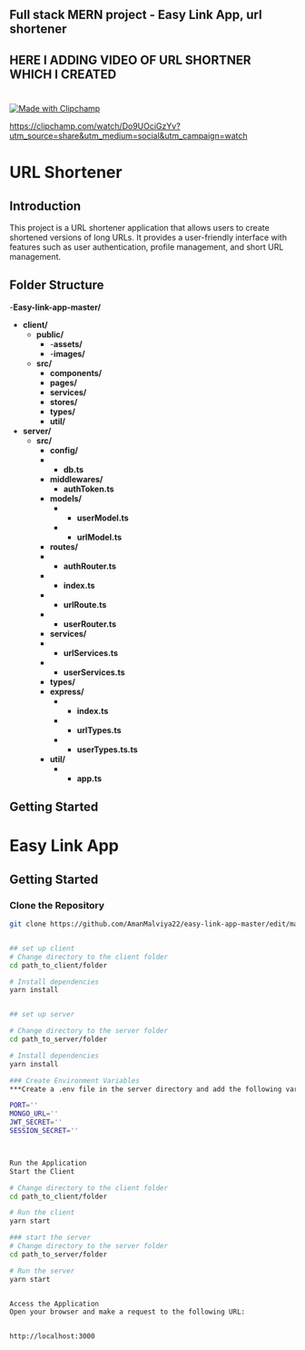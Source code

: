 ## Full stack MERN project - Easy Link App, url shortener
## HERE I ADDING VIDEO OF URL SHORTNER WHICH I CREATED
#
[![Made with Clipchamp](https://clipchamp.com/e.svg)](https://clipchamp.com/watch/Do9UOciGzYv?utm_source=embed&utm_medium=embed&utm_campaign=watch)

https://clipchamp.com/watch/Do9UOciGzYv?utm_source=share&utm_medium=social&utm_campaign=watch

# URL Shortener

## Introduction

This project is a URL shortener application that allows users to create shortened versions of long URLs. It provides a user-friendly interface with features such as user authentication, profile management, and short URL management.
## Folder Structure

-**Easy-link-app-master/**
- **client/**
  - **public/**
     - -**assets/**
     - -**images/**
  - **src/**
    - **components/**
    - **pages/**
    - **services/**   
    - **stores/** 
    - **types/**   
    - **util/**
- **server/**
  - **src/**    
    - **config/**
     - - **db.ts**
    - **middlewares/**
        - **authToken.ts**
    - **models/**
      - - **userModel.ts**
      - - **urlModel.ts**
     - **routes/**
     - -  **authRouter.ts**
     - -  **index.ts**
     - -  **urlRoute.ts**
     - -  **userRouter.ts**
     - **services/**
      - - **urlServices.ts**
      - - **userServices.ts**
     - **types/**
      - **express/**
        - - **index.ts**
        - - **urlTypes.ts**
        - - **userTypes.ts.ts**   
     - **util/**
       - - **app.ts**






## Getting Started

# Easy Link App

## Getting Started

### Clone the Repository

```bash
git clone https://github.com/AmanMalviya22/easy-link-app-master/edit/main/


## set up client
# Change directory to the client folder
cd path_to_client/folder

# Install dependencies
yarn install


## set up server

# Change directory to the server folder
cd path_to_server/folder

# Install dependencies
yarn install

### Create Environment Variables
***Create a .env file in the server directory and add the following variables:***

PORT=''
MONGO_URL=''
JWT_SECRET=''
SESSION_SECRET=''



Run the Application
Start the Client

# Change directory to the client folder
cd path_to_client/folder

# Run the client
yarn start

### start the server
# Change directory to the server folder
cd path_to_server/folder

# Run the server
yarn start


Access the Application
Open your browser and make a request to the following URL:


http://localhost:3000






